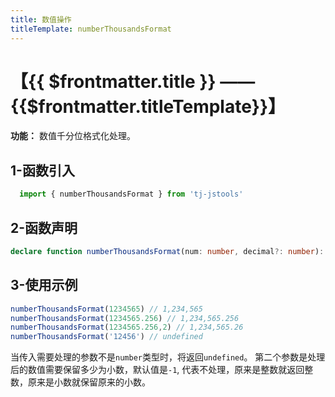 ```yaml
---
title: 数值操作
titleTemplate: numberThousandsFormat
---
```


# 【{{ $frontmatter.title }} —— {{$frontmatter.titleTemplate}}】

**功能：** 数值千分位格式化处理。

## 1-函数引入

```js 
  import { numberThousandsFormat } from 'tj-jstools'
```
## 2-函数声明
```ts
declare function numberThousandsFormat(num: number, decimal?: number): string | undefined;
```

## 3-使用示例

```js
numberThousandsFormat(1234565) // 1,234,565
numberThousandsFormat(1234565.256) // 1,234,565.256
numberThousandsFormat(1234565.256,2) // 1,234,565.26
numberThousandsFormat('12456') // undefined
```
当传入需要处理的参数不是`number`类型时，将返回`undefined`。
第二个参数是处理后的数值需要保留多少为小数，默认值是`-1`, 代表不处理，原来是整数就返回整数，原来是小数就保留原来的小数。